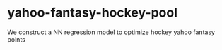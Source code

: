 # yahoo-fantasy-hockey-pool
We construct a NN regression model to optimize hockey yahoo fantasy points
